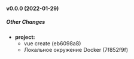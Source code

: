 #### v0.0.0 (2022-01-29)

##### Other Changes

* **project:**
  *  vue create (eb6098a8)
  *  Локальное окружение Docker (7f852f9f)
